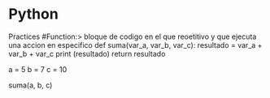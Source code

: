 # Python
Practices
#Function:> bloque de codigo en el que reoetitivo y que ejecuta una accion en especifico
def suma(var_a, var_b, var_c):
    resultado = var_a + var_b + var_c
    print (resultado)
    return resultado
    

a = 5
b = 7
c = 10

suma(a, b, c)
